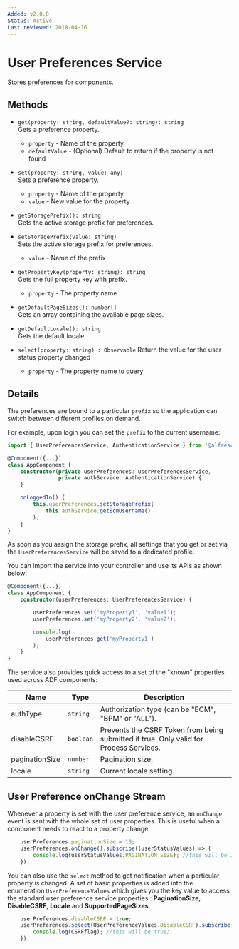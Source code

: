 ```yaml
---
Added: v2.0.0
Status: Active
Last reviewed: 2018-04-16
---
```


# User Preferences Service

Stores preferences for components.

## Methods

-   `get(property: string, defaultValue?: string): string`  
    Gets a preference property.  
    -   `property` - Name of the property
    -   `defaultValue` - (Optional) Default to return if the property is not found
-   `set(property: string, value: any)`  
    Sets a preference property.  
    -   `property` - Name of the property
    -   `value` - New value for the property
-   `getStoragePrefix(): string`  
    Gets the active storage prefix for preferences.   

-   `setStoragePrefix(value: string)`  
    Sets the active storage prefix for preferences.  
    -   `value` - Name of the prefix
-   `getPropertyKey(property: string): string`  
    Gets the full property key with prefix.  
    -   `property` - The property name
-   `getDefaultPageSizes(): number[]`  
    Gets an array containing the available page sizes.   

-   `getDefaultLocale(): string`  
    Gets the default locale.   

-   `select(property: string) : Observable`
    Return the value for the user status property changed
    -   `property` - The property name to query


## Details

The preferences are bound to a particular `prefix` so the application can switch between different profiles on demand.

For example, upon login you can set the `prefix` to the current username:

```ts
import { UserPreferencesService, AuthenticationService } from '@alfresco/adf-core';

@Component({...})
class AppComponent {
    constructor(private userPreferences: UserPreferencesService,
                private authService: AuthenticationService) {
    }

    onLoggedIn() {
        this.userPreferences.setStoragePrefix(
            this.authService.getEcmUsername()
        );
    }
}
```

As soon as you assign the storage prefix, all settings that you get or set via the `UserPreferencesService` will be saved to a dedicated profile.

You can import the service into your controller and use its APIs as shown below:

```ts
@Component({...})
class AppComponent {
    constructor(userPreferences: UserPreferencesService) {

        userPreferences.set('myProperty1', 'value1');
        userPreferences.set('myProperty2', 'value2');

        console.log(
            userPreferences.get('myProperty1')
        );
    }
}
```

The service also provides quick access to a set of the "known" properties used across ADF components:

| Name | Type | Description |
| ---- | ---- | ----------- |
| authType | `string` | Authorization type (can be "ECM", "BPM" or "ALL"). |
| disableCSRF | `boolean` | Prevents the CSRF Token from being submitted if true. Only valid for Process Services. |
| paginationSize | `number` | Pagination size. |
| locale | `string` | Current locale setting. |

## User Preference onChange Stream

Whenever a property is set with the user preference service, an `onChange` event is sent with the
whole set of user properties. This is useful when a component needs to react to a property change:

```ts
    userPreferences.paginationSize = 10;
    userPreferences.onChange().subscribe((userStatusValues) => {
        console.log(userStatusValues.PAGINATION_SIZE); //this will be 10
    });
```

You can also use the `select` method to get notification when a particular property is changed.
A set of basic properties is added into the enumeration `UserPreferenceValues` which gives you the key value to access the standard user preference service properties : **PaginationSize**, **DisableCSRF**, **Locale** and **SupportedPageSizes**.

```ts
    userPreferences.disableCSRF = true;
    userPreferences.select(UserPreferenceValues.DisableCSRF).subscribe((CSRFflag) => {
        console.log(CSRFflag); //this will be true;
    });
```

